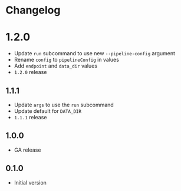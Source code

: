# Changelog

# 1.2.0

* Update `run` subcommand to use new `--pipeline-config` argument
* Rename `config` to `pipelineConfig` in values
* Add `endpoint` and `data_dir` values
* `1.2.0` release

## 1.1.1

* Update `args` to use the `run` subcommand
* Update default for `DATA_DIR`
* `1.1.1` release

## 1.0.0

* GA release

## 0.1.0

* Initial version
